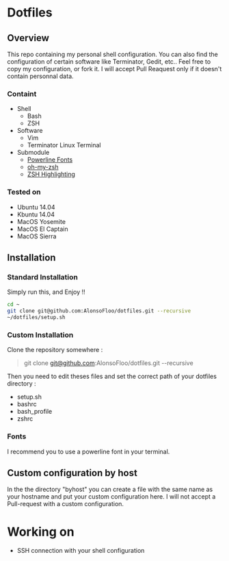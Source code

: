 # Dotfiles

## Overview

This repo containing my personal shell configuration. You can also find the configuration of certain software like Terminator, Gedit, etc..
Feel free to copy my configuration, or fork it. I will accept Pull Reaquest only if it doesn't contain personnal data.


### Containt

 * Shell
	 * Bash
	 * ZSH
 * Software
	 * Vim
	 * Terminator Linux Terminal
 * Submodule
	 * [Powerline Fonts](https://github.com/powerline/fonts)
	 * [oh-my-zsh](https://github.com/robbyrussell/oh-my-zsh)
	 * [ZSH Highlighting](https://github.com/zsh-users/zsh-syntax-highlighting)

### Tested on

* Ubuntu 14.04
* Kbuntu 14.04
* MacOS Yosemite
* MacOS El Captain
* MacOS Sierra

## Installation

### Standard Installation

Simply run this, and Enjoy !!

```sh
cd ~
git clone git@github.com:AlonsoFloo/dotfiles.git --recursive
~/dotfiles/setup.sh
```

### Custom Installation

Clone the repository somewhere :

> git clone git@github.com:AlonsoFloo/dotfiles.git --recursive

Then you need to edit theses files and set the correct path of your dotfiles directory :

* setup.sh
* bashrc
* bash_profile
* zshrc

### Fonts

I recommend you to use a powerline font in your terminal.

## Custom configuration by host

In the the directory "byhost" you can create a file with the same name as your hostname and put your custom configuration here.
I will not accept a Pull-request with a custom configuration.

# Working on

* SSH connection with your shell configuration
